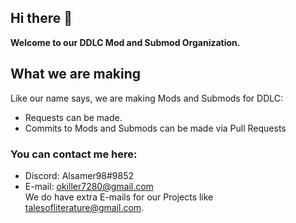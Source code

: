 ## Hi there 👋
**Welcome to our DDLC Mod and Submod Organization.**<br />
## What we are making
Like our name says, we are making Mods and Submods for DDLC:
- Requests can be made.
- Commits to Mods and Submods can be made via Pull Requests
### You can contact me here:
- Discord: Alsamer98#9852
- E-mail: okiller7280@gmail.com <br />
We do have extra E-mails for our Projects like talesofliterature@gmail.com.
<!--

**Here are some ideas to get you started:**

🙋‍♀️ A short introduction - what is your organization all about?
🌈 Contribution guidelines - how can the community get involved?
👩‍💻 Useful resources - where can the community find your docs? Is there anything else the community should know?
🍿 Fun facts - what does your team eat for breakfast?
🧙 Remember, you can do mighty things with the power of [Markdown](https://docs.github.com/github/writing-on-github/getting-started-with-writing-and-formatting-on-github/basic-writing-and-formatting-syntax)
-->
